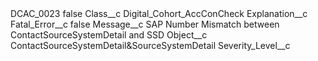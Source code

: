 <?xml version="1.0" encoding="UTF-8"?>
<CustomMetadata xmlns="http://soap.sforce.com/2006/04/metadata" xmlns:xsi="http://www.w3.org/2001/XMLSchema-instance" xmlns:xsd="http://www.w3.org/2001/XMLSchema">
    <label>DCAC_0023</label>
    <protected>false</protected>
    <values>
        <field>Class__c</field>
        <value xsi:type="xsd:string">Digital_Cohort_AccConCheck</value>
    </values>
    <values>
        <field>Explanation__c</field>
        <value xsi:nil="true"/>
    </values>
    <values>
        <field>Fatal_Error__c</field>
        <value xsi:type="xsd:boolean">false</value>
    </values>
    <values>
        <field>Message__c</field>
        <value xsi:type="xsd:string">SAP Number Mismatch between ContactSourceSystemDetail and SSD</value>
    </values>
    <values>
        <field>Object__c</field>
        <value xsi:type="xsd:string">ContactSourceSystemDetail&amp;SourceSystemDetail</value>
    </values>
    <values>
        <field>Severity_Level__c</field>
        <value xsi:nil="true"/>
    </values>
</CustomMetadata>
